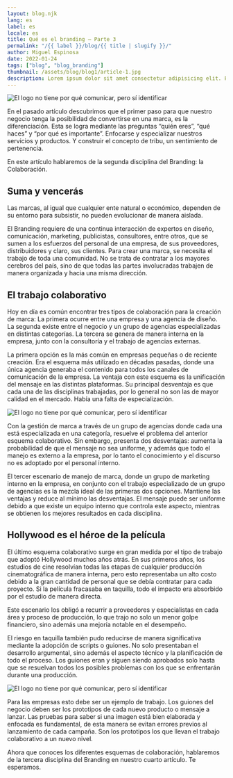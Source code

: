 ```yaml
---
layout: blog.njk
lang: es
label: es
locale: es
title: Qué es el branding – Parte 3
permalink: "/{{ label }}/blog/{{ title | slugify }}/"
author: Miguel Espinosa
date: 2022-01-24
tags: ["blog", "blog_branding"]
thumbnail: /assets/blog/blog1/article-1.jpg
description: Lorem ipsum dolor sit amet consectetur adipisicing elit. Perferendis accusantium sit illo neque rem omnis quaerat, nam similique vitae delectus ad magni vel quo maxime, magnam placeat. Reprehenderit, distinctio aliquam?
---
```


![El logo no tiene por qué comunicar, pero sí identificar](/assets/blog/blog1/article-1.jpg)

En el pasado artículo descubrimos que el primer paso para que nuestro negocio tenga la posibilidad de convertirse en una marca, es la diferenciación. Esta se logra mediante las preguntas “quién eres”, “qué haces” y “por qué es importante”. Enfocarse y especializar nuestros servicios y productos. Y construir el concepto de tribu, un sentimiento de pertenencia.

En este artículo hablaremos de la segunda disciplina del Branding: la Colaboración.

## Suma y vencerás

Las marcas, al igual que cualquier ente natural o económico, dependen de su entorno para subsistir, no pueden evolucionar de manera aislada.

El Branding requiere de una continua interacción de expertos en diseño, comunicación, marketing, publicistas, consultores, entre otros, que se sumen a los esfuerzos del personal de una empresa, de sus proveedores, distribuidores y claro, sus clientes. Para crear una marca, se necesita el trabajo de toda una comunidad. No se trata de contratar a los mayores cerebros del país, sino de que todas las partes involucradas trabajen de manera organizada y hacia una misma dirección.

## El trabajo colaborativo

Hoy en día es común encontrar tres tipos de colaboración para la creación de marca: La primera ocurre entre una empresa y una agencia de diseño. La segunda existe entre el negocio y un grupo de agencias especializadas en distintas categorías. La tercera se genera de manera interna en la empresa, junto con la consultoría y el trabajo de agencias externas.

La primera opción es la más común en empresas pequeñas o de reciente creación. Era el esquema más utilizado en décadas pasadas, donde una única agencia generaba el contenido para todos los canales de comunicación de la empresa. La ventaja con este esquema es la unificación del mensaje en las distintas plataformas. Su principal desventaja es que cada una de las disciplinas trabajadas, por lo general no son las de mayor calidad en el mercado. Había una falta de especialización.

![El logo no tiene por qué comunicar, pero sí identificar](/assets/blog/blog1/article-1.jpg)

Con la gestión de marca a través de un grupo de agencias donde cada una está especializada en una categoría, resuelve el problema del anterior esquema colaborativo. Sin embargo, presenta dos desventajas: aumenta la probabilidad de que el mensaje no sea uniforme, y además que todo el manejo es externo a la empresa, por lo tanto el conocimiento y el discurso no es adoptado por el personal interno.

El tercer escenario de manejo de marca, donde un grupo de marketing interno en la empresa, en conjunto con el trabajo especializado de un grupo de agencias es la mezcla ideal de las primeras dos opciones. Mantiene las ventajas y reduce al mínimo las desventajas. El mensaje puede ser uniforme debido a que existe un equipo interno que controla este aspecto, mientras se obtienen los mejores resultados en cada disciplina.

## Hollywood es el héroe de la película

El último esquema colaborativo surge en gran medida por el tipo de trabajo que adoptó Hollywood muchos años atrás. En sus primeros años, los estudios de cine resolvían todas las etapas de cualquier producción cinematográfica de manera interna, pero esto representaba un alto costo debido a la gran cantidad de personal que se debía contratar para cada proyecto. Si la película fracasaba en taquilla, todo el impacto era absorbido por el estudio de manera directa.

Este escenario los obligó a recurrir a proveedores y especialistas en cada área y proceso de producción, lo que trajo no solo un menor golpe financiero, sino además una mejoría notable en el desempeño.

El riesgo en taquilla también pudo reducirse de manera significativa mediante la adopción de scripts o guiones. No solo presentaban el desarrollo argumental, sino además el aspecto técnico y la planificación de todo el proceso. Los guiones eran y siguen siendo aprobados solo hasta que se resuelvan todos los posibles problemas con los que se enfrentarán durante una producción.

![El logo no tiene por qué comunicar, pero sí identificar](/assets/blog/blog1/article-1.jpg)

Para las empresas esto debe ser un ejemplo de trabajo. Los guiones del negocio deben ser los prototipos de cada nuevo producto o mensaje a lanzar. Las pruebas para saber si una imagen está bien elaborada y enfocada es fundamental, de esta manera se evitan errores previos al lanzamiento de cada campaña. Son los prototipos los que llevan el trabajo colaborativo a un nuevo nivel.

Ahora que conoces los diferentes esquemas de colaboración, hablaremos de la tercera disciplina del Branding en nuestro cuarto artículo. Te esperamos.